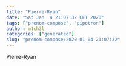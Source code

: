 ```yaml
---
title: "Pierre-Ryan"
date: "Sat Jan  4 21:07:32 CET 2020"
tags: ["prenom-compose", "pipotron"]
author: m1ch3l
categories: ["generated"]
slug: "prenom-compose/2020-01-04-21:07:32"
---
```


Pierre-Ryan
